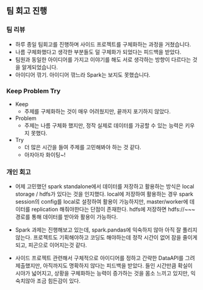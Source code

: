 ## 팀 회고 진행

### 팀 리뷰

- 하루 종일 팀회고를 진행하며 사이드 프로젝트를 구체화하는 과정을 거쳤습니다.
- 나름 구체화했다고 생각한 부분들도 덜 구체화가 되었다는 피드백을 받았다.
- 팀원과 동일한 아이디어를 가지고 이야기를 해도 서로 생각하는 방향이 다르다는 것을 알게되었습니다.
- 아이디어 깎기. 아이디어 깎느라 Spark는 보지도 못했습니다.

### Keep Problem Try

- Keep
    - 주제를 구체화하는 것이 매우 어려웠지만, 끝까지 포기하지 않았다.
- Problem
    - 주제는 나름 구체화 했지만, 정작 실제로 데이터를 가공할 수 있는 능력은 키우지 못했다.
- Try
    - 더 많은 시간을 들여 주제를 고민해봐야 하는 것 같다.
    - 아자아자 화이팅~!

### 개인 회고

- 어제 고민했던 spark standalone에서 데이터를 저장하고 활용하는 방식은 local storage / hdfs가 있다는 것을 인지했다. local에 저장하여 활용하는 경우 spark session의 config를 local로 설정하여 활용이 가능하지만, master/worker에 데이터를 replication 해줘야한다는 단점이 존재한다. hdfs에 저장하면 hdfs://~~~ 경로를 통해 데이터를 받아와 활용이 가능하다.

- Spark 과제는 진행해보고 있는데, spark.pandas에 익숙하지 않아 아직 잘 풀리지 않는다. 프로젝트도 기획해야하고 코딩도 해야하는데 정작 시간이 없어 잠을 줄이게 되고, 피곤으로 이어지는것 같다.

- 사이드 프로젝트 관련해서 구체적으로 아이디어를 정하고 간략한 DataAPI를 그려 제출했지만, 아직까지도 명확하지 않다는 피드백을 받았다. 들인 시간만큼 확실이 시야가 넓어지고, 상황을 구체화하는 능력이 증가하는 것을 몸소 느끼고 있지만, 익숙치않아 조금 힘든감이 있다.